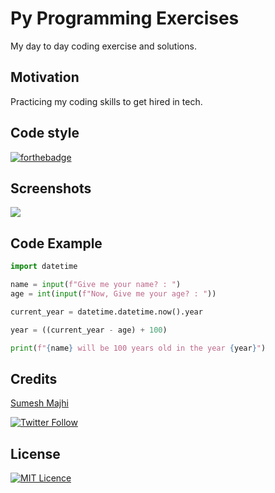 # Py Programming Exercises

My day to day coding exercise and solutions.

## Motivation

Practicing my coding skills to get hired in tech.

## Code style

[![forthebadge](https://forthebadge.com/images/badges/made-with-python.svg)](https://forthebadge.com)
 
## Screenshots

![](https://media.giphy.com/media/j3boRD8WIkN8LJTVjh/giphy.gif)

## Code Example

```py
import datetime

name = input(f"Give me your name? : ")
age = int(input(f"Now, Give me your age? : "))

current_year = datetime.datetime.now().year

year = ((current_year - age) + 100)

print(f"{name} will be 100 years old in the year {year}")
```

## Credits

[Sumesh Majhi](https://github.com/MajhiRockzZ) 

[![Twitter Follow](https://img.shields.io/twitter/follow/MajhiRockzZ?style=social)](https://twitter.com/MajhiRockzZ)

## License

[![MIT Licence](https://badges.frapsoft.com/os/mit/mit-175x39.png?v=103)](https://opensource.org/licenses/mit-license.php)
